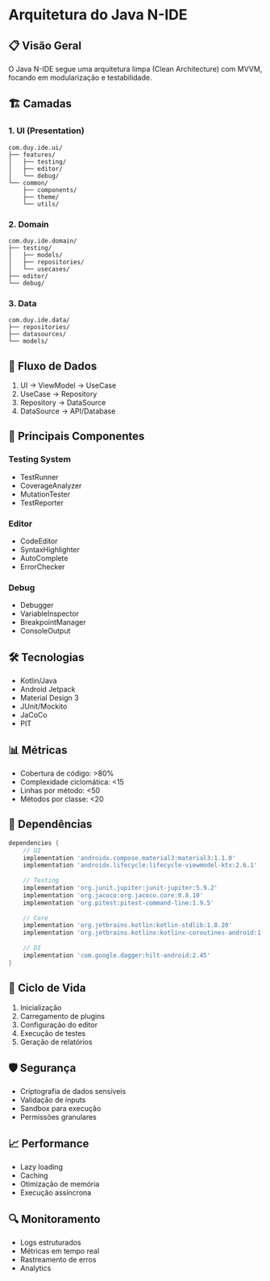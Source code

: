 # Arquitetura do Java N-IDE

## 📋 Visão Geral

O Java N-IDE segue uma arquitetura limpa (Clean Architecture) com MVVM, focando em modularização e testabilidade.

## 🏗️ Camadas

### 1. UI (Presentation)
```
com.duy.ide.ui/
├── features/
│   ├── testing/
│   ├── editor/
│   └── debug/
└── common/
    ├── components/
    ├── theme/
    └── utils/
```

### 2. Domain
```
com.duy.ide.domain/
├── testing/
│   ├── models/
│   ├── repositories/
│   └── usecases/
├── editor/
└── debug/
```

### 3. Data
```
com.duy.ide.data/
├── repositories/
├── datasources/
└── models/
```

## 🔄 Fluxo de Dados

1. UI -> ViewModel -> UseCase
2. UseCase -> Repository
3. Repository -> DataSource
4. DataSource -> API/Database

## 📱 Principais Componentes

### Testing System
- TestRunner
- CoverageAnalyzer
- MutationTester
- TestReporter

### Editor
- CodeEditor
- SyntaxHighlighter
- AutoComplete
- ErrorChecker

### Debug
- Debugger
- VariableInspector
- BreakpointManager
- ConsoleOutput

## 🛠️ Tecnologias

- Kotlin/Java
- Android Jetpack
- Material Design 3
- JUnit/Mockito
- JaCoCo
- PIT

## 📊 Métricas

- Cobertura de código: >80%
- Complexidade ciclomática: <15
- Linhas por método: <50
- Métodos por classe: <20

## 🔗 Dependências

```groovy
dependencies {
    // UI
    implementation 'androidx.compose.material3:material3:1.1.0'
    implementation 'androidx.lifecycle:lifecycle-viewmodel-ktx:2.6.1'
    
    // Testing
    implementation 'org.junit.jupiter:junit-jupiter:5.9.2'
    implementation 'org.jacoco:org.jacoco.core:0.8.10'
    implementation 'org.pitest:pitest-command-line:1.9.5'
    
    // Core
    implementation 'org.jetbrains.kotlin:kotlin-stdlib:1.8.20'
    implementation 'org.jetbrains.kotlinx:kotlinx-coroutines-android:1.7.1'
    
    // DI
    implementation 'com.google.dagger:hilt-android:2.45'
}
```

## 🔄 Ciclo de Vida

1. Inicialização
2. Carregamento de plugins
3. Configuração do editor
4. Execução de testes
5. Geração de relatórios

## 🛡️ Segurança

- Criptografia de dados sensíveis
- Validação de inputs
- Sandbox para execução
- Permissões granulares

## 📈 Performance

- Lazy loading
- Caching
- Otimização de memória
- Execução assíncrona

## 🔍 Monitoramento

- Logs estruturados
- Métricas em tempo real
- Rastreamento de erros
- Analytics